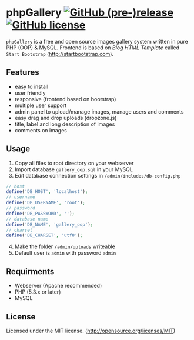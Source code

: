 # phpGallery [![GitHub (pre-)release](https://img.shields.io/github/release/dawidgorecki/phpGallery/all.svg)](https://github.com/dawidgorecki/phpGallery/releases) [![GitHub license](https://img.shields.io/badge/license-MIT-blue.svg)](https://raw.githubusercontent.com/dawidgorecki/phpGallery/master/LICENSE)
`phpGallery` is a free and open source images gallery system written in pure PHP (OOP) & MySQL. Frontend is based on *Blog HTML Template* called `Start Bootstrap` (http://startbootstrap.com).
## Features
- easy to install
- user friendly
- responsive (frontend based on bootstrap)
- multiple user support
- admin panel to upload/manage images, manage users and comments
- easy drag and drop uploads (dropzone.js)
- title, label and long description of images
- comments on images
## Usage
1. Copy all files to root directory on your webserver
2. Import database `gallery_oop.sql` in your MySQL
3. Edit database connection settings in `/admin/includes/db-config.php`
```php
// host
define('DB_HOST', 'localhost');
// username
define('DB_USERNAME', 'root');
// password
define('DB_PASSWORD', '');
// database name
define('DB_NAME', 'gallery_oop');
// charset
define('DB_CHARSET', 'utf8');
```
4. Make the folder `/admin/uploads` writeable
5. Default user is `admin` with password `admin`
## Requirments
- Webserver (Apache recommended)
- PHP (5.3.x or later)
- MySQL
## License
Licensed under the MIT license. (http://opensource.org/licenses/MIT)